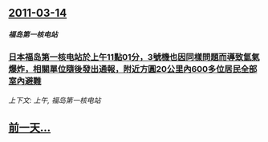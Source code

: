 ## [2011-03-14](/news/2011/03/14/index.md)

##### 福岛第一核电站
### [日本福岛第一核电站於上午11點01分，3號機也因同樣問題而導致氫氣爆炸，相關單位隨後發出通報，附近方圓20公里內600多位居民全部室內避難 ](/news/2011/03/14/日本福岛第一核电站於上午11點01分-3號機也因同樣問題而導致氫氣爆炸-相關單位隨後發出通報-附近方圓20公里內600多.md)
_上下文: 上午, 福岛第一核电站_

## [前一天...](/news/2011/03/13/index.md)

